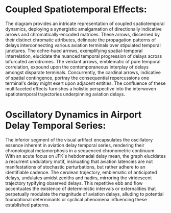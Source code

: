 # Coupled Spatiotemporal Effects:

The diagram provides an intricate representation of coupled spatiotemporal dynamics, deploying a synergistic amalgamation of directionally indicative arrows and chromatically-encoded matrices. These arrows, discerned by their distinct chromatic attributes, delineate the propagation patterns of delays interconnecting various aviation terminals over stipulated temporal junctures. The ochre-hued arrows, exemplifying spatial-temporal interrelation, elucidate the nuanced temporal progression of delays across bifurcated aerodromes. The verdant arrows, emblematic of pure temporal correlation, expound upon the contemporaneous interplay of delays amongst disparate terminals. Concurrently, the cardinal arrows, indicative of spatial contingence, portray the consequential repercussions one terminal's delay might exert upon adjacent entities. The confluence of these multifaceted effects furnishes a holistic perspective into the interwoven spatiotemporal trajectories underpinning aviation delays.

# Oscillatory Dynamics in Airport Delay Temporal Series:

The inferior segment of the visual artifact encapsulates the oscillatory essence inherent in aviation delay temporal series, rendering their chronological metamorphosis in a sequenced chronometric continuum. With an acute focus on JFK's hebdomadal delay mean, the graph elucidates a recurrent undulatory motif, insinuating that aviation latencies are not manifestations of stochastic perturbations, but rather adhere to an identifiable cadence. The cerulean trajectory, emblematic of anticipated delays, undulates amidst zeniths and nadirs, mirroring the viridescent trajectory typifying observed delays. This repetitive ebb and flow accentuates the existence of deterministic intervals or externalities that perpetually modulate the magnitude of aviation delays, alluding to potential foundational determinants or cyclical phenomena influencing these established patterns.
